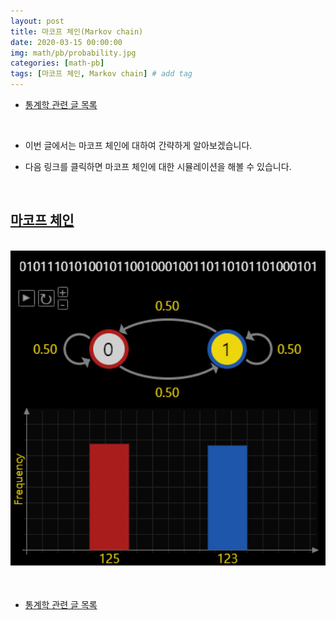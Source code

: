 ```yaml
---
layout: post
title: 마코프 체인(Markov chain)
date: 2020-03-15 00:00:00
img: math/pb/probability.jpg
categories: [math-pb] 
tags: [마코프 체인, Markov chain] # add tag
---
```


- [통계학 관련 글 목록](https://gaussian37.github.io/math-pb-probability-table/)

<br>

- 이번 글에서는 마코프 체인에 대하여 간략하게 알아보겠습니다.


- 다음 링크를 클릭하면 마코프 체인에 대한 시뮬레이션을 해볼 수 있습니다.

<br>

<h2><a href="https://ko.khanacademy.org/computing/computer-science/informationtheory/moderninfotheory/pi/markov-chain-exploration">마코프 체인</a></h2><script src="https://ko.khanacademy.org/computer-science/markov-chain-exploration/Interactive:x9ac63c8f9bbfd6cf/embed.js?editor=yes&buttons=yes&author=yes&embed=yes"></script>

<br>
<center><img src="../assets/img/math/pb/markov_chain/0.png" alt="Drawing" style="width: 800px;"/></center>
<br>



<br>

- [통계학 관련 글 목록](https://gaussian37.github.io/math-pb-probability-table/)

<br>

  
  
        
        
    
          
  
